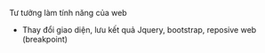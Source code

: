 Tư tưởng làm tính năng của web
+ Thay đổi giao diện, lưu kết quả
Jquery, bootstrap, reposive web (breakpoint)